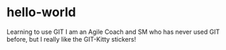 # hello-world
Learning to use GIT
I am an Agile Coach and SM who has never used GIT before, but I really like the GIT-Kitty stickers!
